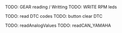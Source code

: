 
TODO: GEAR reading / Writting
TODO: WRITE RPM leds

TODO: read DTC codes
TODO: button clear DTC

TODO: readAnalogValues
TODO: readCAN_YAMAHA